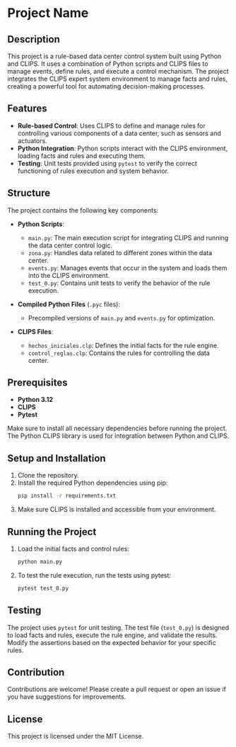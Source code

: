 # Project Name

## Description
This project is a rule-based data center control system built using Python and CLIPS. It uses a combination of Python scripts and CLIPS files to manage events, define rules, and execute a control mechanism. The project integrates the CLIPS expert system environment to manage facts and rules, creating a powerful tool for automating decision-making processes.

## Features
- **Rule-based Control**: Uses CLIPS to define and manage rules for controlling various components of a data center, such as sensors and actuators.
- **Python Integration**: Python scripts interact with the CLIPS environment, loading facts and rules and executing them.
- **Testing**: Unit tests provided using `pytest` to verify the correct functioning of rules execution and system behavior.

## Structure
The project contains the following key components:

- **Python Scripts**:
  - `main.py`: The main execution script for integrating CLIPS and running the data center control logic.
  - `zona.py`: Handles data related to different zones within the data center.
  - `events.py`: Manages events that occur in the system and loads them into the CLIPS environment.
  - `test_0.py`: Contains unit tests to verify the behavior of the rule execution.

- **Compiled Python Files** (`.pyc` files):
  - Precompiled versions of `main.py` and `events.py` for optimization.

- **CLIPS Files**:
  - `hechos_iniciales.clp`: Defines the initial facts for the rule engine.
  - `control_reglas.clp`: Contains the rules for controlling the data center.

## Prerequisites
- **Python 3.12**
- **CLIPS**
- **Pytest**

Make sure to install all necessary dependencies before running the project. The Python CLIPS library is used for integration between Python and CLIPS.

## Setup and Installation
1. Clone the repository.
2. Install the required Python dependencies using pip:
   ```sh
   pip install -r requirements.txt
   ```
3. Make sure CLIPS is installed and accessible from your environment.

## Running the Project
1. Load the initial facts and control rules:
   ```sh
   python main.py
   ```

2. To test the rule execution, run the tests using pytest:
   ```sh
   pytest test_0.py
   ```

## Testing
The project uses `pytest` for unit testing. The test file (`test_0.py`) is designed to load facts and rules, execute the rule engine, and validate the results. Modify the assertions based on the expected behavior for your specific rules.

## Contribution
Contributions are welcome! Please create a pull request or open an issue if you have suggestions for improvements.

## License
This project is licensed under the MIT License.


